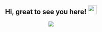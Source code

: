 <h2 align="center">
  Hi, great to see you here!
  <img src="https://media.giphy.com/media/hvRJCLFzcasrR4ia7z/giphy.gif" width="28">
</h2>
<p align="center">
    <a href="https://github.com/S-09-G/S-09-G"><img src="https://readme-typing-svg.herokuapp.com?color=%9370DB7&center=true&vCenter=true&lines=Welcome+to+Shivansh's+profile!;
</p>

<div align="center">
